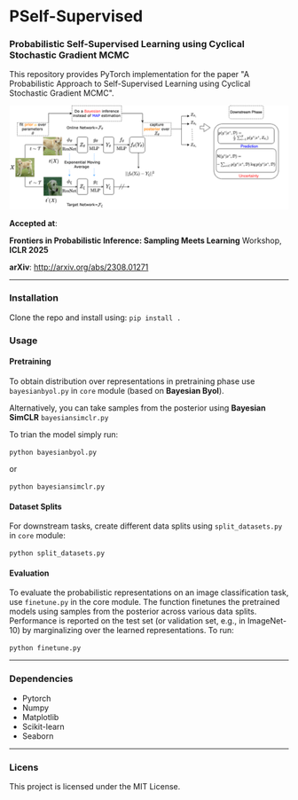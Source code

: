 # PSelf-Supervised
### Probabilistic Self-Supervised Learning using Cyclical Stochastic Gradient MCMC
This repository provides PyTorch implementation for the paper "A Probabilistic Approach to Self-Supervised Learning using Cyclical Stochastic Gradient MCMC".

![Alt text](Full_image.png)

**Accepted at**:

**Frontiers in Probabilistic Inference: Sampling Meets Learning** Workshop, **ICLR 2025**

**arXiv**: http://arxiv.org/abs/2308.01271

-------------------------------------------

### Installation
 Clone the repo and install using: 
 `pip install .`

### Usage

#### Pretraining
 
To obtain distribution over representations in pretraining phase use `bayesianbyol.py` in `core` module (based on **Bayesian Byol**).

Alternatively, you can take samples from the posterior using **Bayesian SimCLR** `bayesiansimclr.py`

To trian the model simply run:

`python bayesianbyol.py`

or

`python bayesiansimclr.py`

#### Dataset Splits

For downstream tasks, create different data splits using `split_datasets.py` in `core` module:

`python split_datasets.py`

#### Evaluation
To evaluate the probabilistic representations on an image classification task, use `finetune.py` in the core module.
The function finetunes the pretrained models using samples from the posterior across various data splits. 
Performance is reported on the test set (or validation set, e.g., in ImageNet-10) by marginalizing over the learned representations.
To run:

`python finetune.py`

-----------------------
### Dependencies 
- Pytorch
- Numpy
- Matplotlib
- Scikit-learn
- Seaborn
-----------------------

### Licens
This project is licensed under the MIT License.











